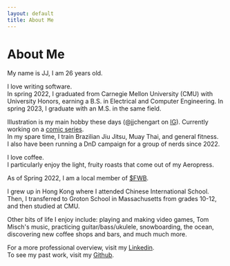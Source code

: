 ```yaml
---
layout: default
title: About Me
---
```

# About Me

My name is JJ, I am 26 years old.

I love writing software. </br>
In spring 2022, I graduated from Carnegie Mellon University (CMU) with University Honors, earning a B.S. in Electrical and Computer Engineering.
In spring 2023, I graduate with an M.S. in the same field.

Illustration is my main hobby these days (@jjchengart on [IG](https://www.instagram.com/jjchengart/)). Currently working on a [comic series](https://globalcomix.com/c/fragrance).</br>
In my spare time, I train Brazilian Jiu Jitsu, Muay Thai, and general fitness.</br>
I also have been running a DnD campaign for a group of nerds since 2022.

I love coffee.</br>
I particularly enjoy the light, fruity roasts that come out of my Aeropress.

As of Spring 2022, I am a local member of [$FWB](https://fwb.help).

I grew up in Hong Kong where I attended Chinese International School. Then, I transferred to Groton School in Massachusetts from grades 10-12, and then studied at CMU.

Other bits of life I enjoy include: playing and making video games, Tom Misch's music, practicing guitar/bass/ukulele, snowboarding, the ocean, discovering new coffee shops and bars, and much much more.

For a more professional overview, visit my [Linkedin](https://www.linkedin.com/in/jchengjr77).</br>
To see my past work, visit my [Github](https://github.com/jchengjr77).
